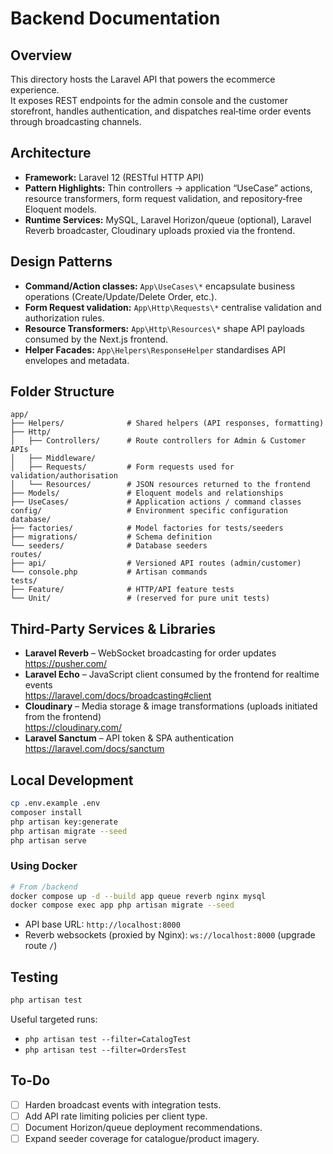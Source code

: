 # Backend Documentation

## Overview

This directory hosts the Laravel API that powers the ecommerce experience.  
It exposes REST endpoints for the admin console and the customer storefront, handles authentication, and dispatches real‑time order events through broadcasting channels.

## Architecture

- **Framework:** Laravel 12 (RESTful HTTP API)
- **Pattern Highlights:** Thin controllers → application “UseCase” actions, resource transformers, form request validation, and repository‑free Eloquent models.
- **Runtime Services:** MySQL, Laravel Horizon/queue (optional), Laravel Reverb broadcaster, Cloudinary uploads proxied via the frontend.

## Design Patterns

- **Command/Action classes:** `App\UseCases\*` encapsulate business operations (Create/Update/Delete Order, etc.).
- **Form Request validation:** `App\Http\Requests\*` centralise validation and authorization rules.
- **Resource Transformers:** `App\Http\Resources\*` shape API payloads consumed by the Next.js frontend.
- **Helper Facades:** `App\Helpers\ResponseHelper` standardises API envelopes and metadata.

## Folder Structure

```
app/
├── Helpers/              # Shared helpers (API responses, formatting)
├── Http/
│   ├── Controllers/      # Route controllers for Admin & Customer APIs
│   ├── Middleware/
│   ├── Requests/         # Form requests used for validation/authorisation
│   └── Resources/        # JSON resources returned to the frontend
├── Models/               # Eloquent models and relationships
├── UseCases/             # Application actions / command classes
config/                   # Environment specific configuration
database/
├── factories/            # Model factories for tests/seeders
├── migrations/           # Schema definition
└── seeders/              # Database seeders
routes/
├── api/                  # Versioned API routes (admin/customer)
└── console.php           # Artisan commands
tests/
├── Feature/              # HTTP/API feature tests
└── Unit/                 # (reserved for pure unit tests)
```

## Third-Party Services & Libraries

- **Laravel Reverb** – WebSocket broadcasting for order updates  
  https://pusher.com/
- **Laravel Echo** – JavaScript client consumed by the frontend for realtime events  
  https://laravel.com/docs/broadcasting#client
- **Cloudinary** – Media storage & image transformations (uploads initiated from the frontend)  
  https://cloudinary.com/
- **Laravel Sanctum** – API token & SPA authentication  
  https://laravel.com/docs/sanctum

## Local Development

```bash
cp .env.example .env
composer install
php artisan key:generate
php artisan migrate --seed
php artisan serve
```

### Using Docker

```bash
# From /backend
docker compose up -d --build app queue reverb nginx mysql
docker compose exec app php artisan migrate --seed
```

- API base URL: `http://localhost:8000`
- Reverb websockets (proxied by Nginx): `ws://localhost:8000` (upgrade route `/`)

## Testing

```bash
php artisan test
```

Useful targeted runs:

- `php artisan test --filter=CatalogTest`
- `php artisan test --filter=OrdersTest`

## To-Do

- [ ] Harden broadcast events with integration tests.
- [ ] Add API rate limiting policies per client type.
- [ ] Document Horizon/queue deployment recommendations.
- [ ] Expand seeder coverage for catalogue/product imagery.
